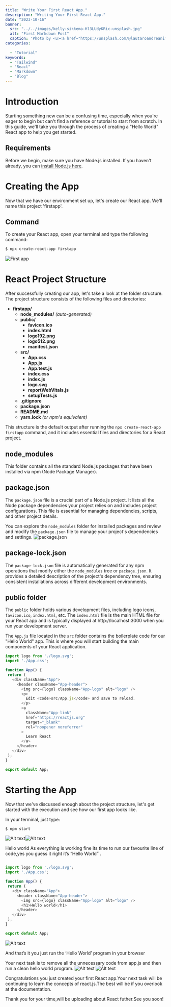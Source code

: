 ```yaml
---
title: "Write Your First React App."
description: "Writing Your First React App."
date: "2023-10-16"
banner:
  src: "../../images/kelly-sikkema-Hl3LUdyKRic-unsplash.jpg"
  alt: "First Markdown Post"
  caption: 'Photo by <u><a href="https://unsplash.com/@lautaroandreani?utm_source=medium&utm_medium=referral">Florian Olivo</a></u>'
categories:
  
  - "Tutorial"
keywords:
  - "Tailwind"
  - "React"
  - "Markdown"
  - "Blog"
---
```


# Introduction

Starting something new can be a confusing time, especially when you're eager to begin but can't find a reference or tutorial to start from scratch. In this guide, we'll take you through the process of creating a "Hello World" React app to help you get started.

## Requirements

Before we begin, make sure you have Node.js installed. If you haven't already, you can [install Node.js here](https://nodejs.org/).

# Creating the App

Now that we have our environment set up, let's create our React app. We'll name this project 'firstapp'.


## Command

To create your React app, open your terminal and type the following command:

```bash
$ npx create-react-app firstapp


```

![First app](firstapp.png)

# React Project Structure

After successfully creating our app, let's take a look at the folder structure. The project structure consists of the following files and directories:

- **firstapp/**
  - **node_modules/** *(auto-generated)*
  - **public/**
    - **favicon.ico**
    - **index.html**
    - **logo192.png**
    - **logo512.png**
    - **manifest.json**
  - **src/**
    - **App.css**
    - **App.js**
    - **App.test.js**
    - **index.css**
    - **index.js**
    - **logo.svg**
    - **reportWebVitals.js**
    - **setupTests.js**
  - **.gitignore**
  - **package.json**
  - **README.md**
  - **yarn.lock** *(or npm's equivalent)*

This structure is the default output after running the `npx create-react-app firstapp` command, and it includes essential files and directories for a React project.

## node_modules

This folder contains all the standard Node.js packages that have been installed via npm (Node Package Manager).

## package.json

The `package.json` file is a crucial part of a Node.js project. It lists all the Node package dependencies your project relies on and includes project configurations. This file is essential for managing dependencies, scripts, and other project details.

You can explore the `node_modules` folder for installed packages and review and modify the `package.json` file to manage your project's dependencies and settings.
![package.json](packagejson.png)

## package-lock.json

The `package-lock.json` file is automatically generated for any npm operations that modify either the `node_modules` tree or `package.json`. It provides a detailed description of the project's dependency tree, ensuring consistent installations across different development environments.

## public folder

The `public` folder holds various development files, including logo icons, `favicon.ico`, `index.html`, etc. The `index.html` file is the main HTML file for your React app and is typically displayed at http://localhost:3000 when you run your development server.

The `App.js` file located in the `src` folder contains the boilerplate code for our "Hello World" app. This is where you will start building the main components of your React application.

 ```js
import logo from './logo.svg';
import './App.css';

function App() {
  return (
    <div className="App">
      <header className="App-header">
        <img src={logo} className="App-logo" alt="logo" />
        <p>
          Edit <code>src/App.js</code> and save to reload.
        </p>
        <a
          className="App-link"
          href="https://reactjs.org"
          target="_blank"
          rel="noopener noreferrer"
        >
          Learn React
        </a>
      </header>
    </div>
  );
}

export default App;
```
# Starting the App

Now that we've discussed enough about the project structure, let's get started with the execution and see how our first app looks like.

In your terminal, just type:

```bash
$ npm start
```
![Alt text](<Screenshot from 2023-06-30 20-18-37.png>)![Alt text](<Screenshot from 2023-06-30 15-22-28.png>)


Hello world
As everything is working fine its time to run our favourite line of code,yes you guess it right it’s “Hello World” .

 ```js

import logo from './logo.svg';
import './App.css';

function App() {
  return (
    <div className="App">
      <header className="App-header">
        <img src={logo} className="App-logo" alt="logo" />
        <h1>Hello world</h1>
      </header>
    </div>
  );
}

export default App;
 ```
 ![Alt text](helloworld.png)

 And that’s it you just run the ‘Hello World’ program in your browser

Your next task is to remove all the unnecessary code from app.js and then run a clean hello world program.
![Alt text](app.png)
![Alt text](Hello.png)

Congratulations you just created your first React app.Your next task will be continuing to learn the concepts of react.js.The best will be if you overlook at the documentation.

Thank you for your time,will be uploading about React futher.See you soon!